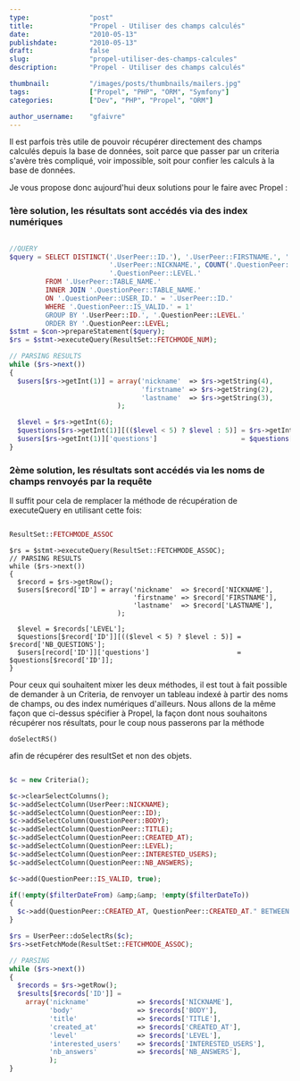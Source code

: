```yaml
---
type:               "post"
title:              "Propel - Utiliser des champs calculés"
date:               "2010-05-13"
publishdate:        "2010-05-13"
draft:              false
slug:               "propel-utiliser-des-champs-calcules"
description:        "Propel - Utiliser des champs calculés"

thumbnail:          "/images/posts/thumbnails/mailers.jpg"
tags:               ["Propel", "PHP", "ORM", "Symfony"]
categories:         ["Dev", "PHP", "Propel", "ORM"]

author_username:    "gfaivre"
---
```


Il est parfois très utile de pouvoir récupérer directement des champs calculés depuis la base de données, soit parce que passer par un criteria s'avère très compliqué, voir impossible, soit pour confier les calculs à la base de données.

Je vous propose donc aujourd'hui deux solutions pour le faire avec Propel :<!--more-->

### 1ère solution, les résultats sont accédés via des index numériques

```php

//QUERY
$query = SELECT DISTINCT('.UserPeer::ID.'), '.UserPeer::FIRSTNAME.', '.UserPeer::LASTNAME.',
                         '.UserPeer::NICKNAME.', COUNT('.QuestionPeer::ID.') AS NB_QUESTIONS,
                         '.QuestionPeer::LEVEL.'
         FROM '.UserPeer::TABLE_NAME.'
         INNER JOIN '.QuestionPeer::TABLE_NAME.'
         ON '.QuestionPeer::USER_ID.' = '.UserPeer::ID.'
         WHERE '.QuestionPeer::IS_VALID.' = 1'
         GROUP BY '.UserPeer::ID.', '.QuestionPeer::LEVEL.'
         ORDER BY '.QuestionPeer::LEVEL;
$stmt = $con->prepareStatement($query);
$rs = $stmt->executeQuery(ResultSet::FETCHMODE_NUM);

// PARSING RESULTS
while ($rs->next())
{
  $users[$rs->getInt(1)] = array('nickname'  => $rs->getString(4),
                                 'firstname' => $rs->getString(2),
                                 'lastname'  => $rs->getString(3),
                           );

  $level = $rs->getInt(6);
  $questions[$rs->getInt(1)][(($level < 5) ? $level : 5)] = $rs->getInt(5);
  $users[$rs->getInt(1)]['questions']                     = $questions[$rs->getInt(1)];
}
```


### 2ème solution, les résultats sont accédés via les noms de champs renvoyés par la requête

Il suffit pour cela de remplacer la méthode de récupération de executeQuery en utilisant cette fois:

```php

ResultSet::FETCHMODE_ASSOC
```


```
$rs = $stmt->executeQuery(ResultSet::FETCHMODE_ASSOC);
// PARSING RESULTS
while ($rs->next())
{
  $record = $rs->getRow();
  $users[$record['ID'] = array('nickname'  => $record['NICKNAME'],
                               'firstname' => $record['FIRSTNAME'],
                               'lastname'  => $record['LASTNAME'],
                           );

  $level = $records['LEVEL'];
  $questions[$record['ID']][(($level < 5) ? $level : 5)] = $record['NB_QUESTIONS'];
  $users[record['ID']]['questions']                      = $questions[$record['ID']];
}
```

Pour ceux qui souhaitent mixer les deux méthodes, il est tout à fait possible de demander à un Criteria, de renvoyer un tableau indexé à partir
des noms de champs, ou des index numériques d'ailleurs.
Nous allons de la même façon que ci-dessus spécifier à Propel, la façon dont nous souhaitons récupérer nos résultats, pour le coup nous passerons
par la méthode

```
doSelectRS()
```

afin de récupérer des resultSet et non des objets.

```php

$c = new Criteria();

$c->clearSelectColumns();
$c->addSelectColumn(UserPeer::NICKNAME);
$c->addSelectColumn(QuestionPeer::ID);
$c->addSelectColumn(QuestionPeer::BODY);
$c->addSelectColumn(QuestionPeer::TITLE);
$c->addSelectColumn(QuestionPeer::CREATED_AT);
$c->addSelectColumn(QuestionPeer::LEVEL);
$c->addSelectColumn(QuestionPeer::INTERESTED_USERS);
$c->addSelectColumn(QuestionPeer::NB_ANSWERS);

$c->add(QuestionPeer::IS_VALID, true);

if(!empty($filterDateFrom) &amp;&amp; !empty($filterDateTo))
{
  $c->add(QuestionPeer::CREATED_AT, QuestionPeer::CREATED_AT." BETWEEN '".$filterDateFrom."'AND '".$filterDateTo."'", Criteria::CUSTOM);
}

$rs = UserPeer::doSelectRs($c);
$rs->setFetchMode(ResultSet::FETCHMODE_ASSOC);

// PARSING
while ($rs->next())
{
  $records = $rs->getRow();
  $results[$records['ID']] =
    array('nickname'            => $records['NICKNAME'],
          'body'                => $records['BODY'],
          'title'               => $records['TITLE'],
          'created_at'          => $records['CREATED_AT'],
          'level'               => $records['LEVEL'],
          'interested_users'    => $records['INTERESTED_USERS'],
          'nb_answers'          => $records['NB_ANSWERS'],
          );
}
```
